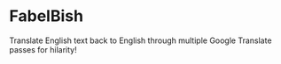 FabelBish
=========

Translate English text back to English through multiple Google Translate passes for hilarity!
